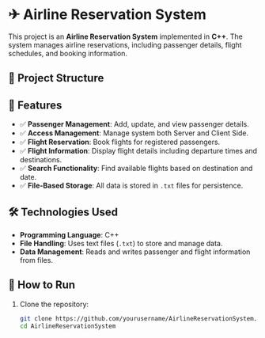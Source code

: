 # ✈ Airline Reservation System

This project is an **Airline Reservation System** implemented in **C++**. The system manages airline reservations, including passenger details, flight schedules, and booking information.

## 📂 Project Structure


## 📜 Features

- ✅ **Passenger Management**: Add, update, and view passenger details.
- ✅ **Access Management**: Manage system both Server and Client Side.
- ✅ **Flight Reservation**: Book flights for registered passengers.
- ✅ **Flight Information**: Display flight details including departure times and destinations.
- ✅ **Search Functionality**: Find available flights based on destination and date.
- ✅ **File-Based Storage**: All data is stored in `.txt` files for persistence.

## 🛠 Technologies Used

- **Programming Language**: C++
- **File Handling**: Uses text files (`.txt`) to store and manage data.
- **Data Management**: Reads and writes passenger and flight information from files.

## 🚀 How to Run

1. Clone the repository:
   ```sh
   git clone https://github.com/yourusername/AirlineReservationSystem.git
   cd AirlineReservationSystem
